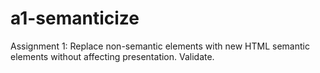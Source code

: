 a1-semanticize
==============

Assignment 1: Replace non-semantic elements with new HTML semantic elements without affecting presentation. Validate.
